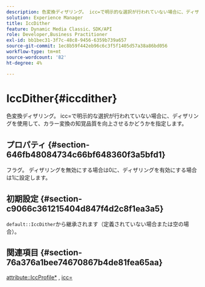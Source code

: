 ```yaml
---
description: 色変換ディザリング。 icc=で明示的な選択が行われていない場合に、ディザリングを使用して、カラー変換の知覚品質を向上させるかどうかを指定します。
solution: Experience Manager
title: IccDither
feature: Dynamic Media Classic、SDK/API
role: Developer,Business Practitioner
exl-id: bb1bec31-3f7c-48c8-9456-6359b739a657
source-git-commit: 1ec8b59f442eb96c6c3f5f1405d57a38a86bd056
workflow-type: tm+mt
source-wordcount: '82'
ht-degree: 4%

---
```


# IccDither{#iccdither}

色変換ディザリング。 icc=で明示的な選択が行われていない場合に、ディザリングを使用して、カラー変換の知覚品質を向上させるかどうかを指定します。

## プロパティ {#section-646fb48084734c66bf648360f3a5bfd1}

フラグ。 ディザリングを無効にする場合は0に、ディザリングを有効にする場合は1に設定します。

## 初期設定 {#section-c9066c361215404d847f4d2c8f1ea3a5}

`default::IccDither`から継承されます（定義されていない場合または空の場合）。

## 関連項目 {#section-76a376a1bee74670867b4de81fea65aa}

[attribute::IccProfile*](../../../../../ir-api/material-cat/image-rendering-api-ref/c-ir-material-catalog/c-ir-attributes-reference/r-ir-iccprofilecmyk.md#reference-55aead2d924847ffbd1be4c46add7127) ,  [icc=](../../../../../ir-api/http-protocol/image-rendering-api-ref/c-ir-http-protocol-ref/c-ir-http-protocol-command-reference/r-ir-icc.md#reference-86a2fff3cef24982ad2063d977a16e06)
